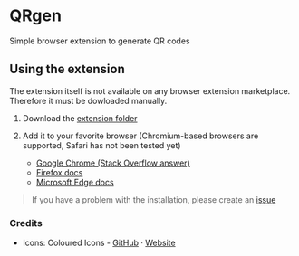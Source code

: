 # QRgen
<p>Simple browser extension to generate QR codes</p>

## Using the extension
The extension itself is not available on any browser extension marketplace. Therefore it must be dowloaded manually.
1. Download the [extension folder](extension)
2. Add it to your favorite browser (Chromium-based browsers are supported, Safari has not been tested yet)
   
   - [Google Chrome (Stack Overflow answer)](https://stackoverflow.com/a/24577660)
   - [Firefox docs](https://extensionworkshop.com/documentation/publish/distribute-sideloading/)
   - [Microsoft Edge docs](https://learn.microsoft.com/en-us/microsoft-edge/extensions-chromium/getting-started/extension-sideloading)
  > If you have a problem with the installation, please create an [issue](https://github.com/Stepan02/qrgen/issues)

### Credits
- Icons: Coloured Icons - [GitHub](https://github.com/dheereshagrwal/coloured-icons/tree/master) &centerdot; [Website](https://coloured-icons.vercel.app/)
